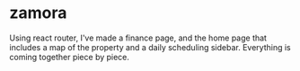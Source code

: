 # zamora


Using react router, I've made a finance page, and the home page that includes a map of the property and a daily scheduling sidebar. Everything is coming together piece by piece. 